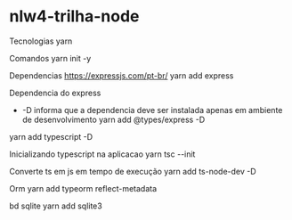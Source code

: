 # nlw4-trilha-node
Tecnologias
yarn

Comandos
yarn init -y

Dependencias
https://expressjs.com/pt-br/
yarn add express

Dependencia do express
* -D informa que a dependencia deve ser instalada apenas em ambiente de desenvolvimento
yarn add @types/express -D 

yarn add typescript -D

Inicializando typescript na aplicacao
yarn tsc --init

Converte ts em js em tempo de execução
yarn add ts-node-dev -D

Orm
yarn add typeorm reflect-metadata

bd sqlite
yarn add sqlite3